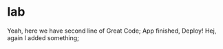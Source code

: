 # lab
Yeah, here we have second line of Great Code;
App finished, Deploy!
Hej, again I added something;
